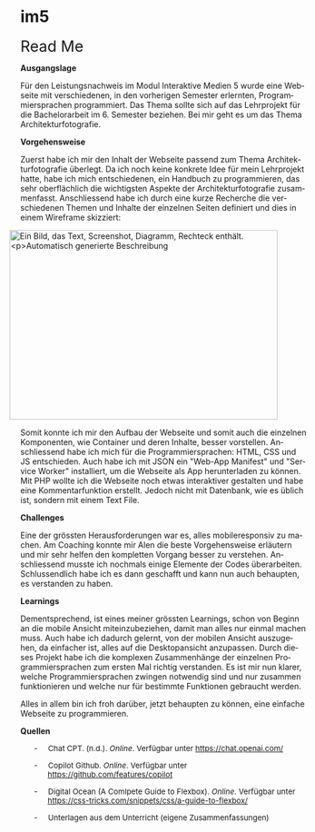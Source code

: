 # im5
<body lang="DE-CH" link="#0563C1" vlink="#954F72" style="tab-interval:35.4pt;
word-wrap:break-word">

<div class="WordSection1">

<p class="MsoNormal"><span style="font-size:20.0pt">Read Me<o:p></o:p></span></p>

<p class="MsoNormal"><b>Ausgangslage<o:p></o:p></b></p>

<p class="MsoNormal">Für den Leistungsnachweis im Modul Interaktive Medien 5
wurde eine Webseite mit verschiedenen, in den vorherigen Semester erlernten, Programmiersprachen
programmiert. Das Thema sollte sich auf das Lehrprojekt für die Bachelorarbeit
im 6. Semester beziehen. Bei mir geht es um das Thema Architekturfotografie.</p>


<p class="MsoNormal"><b>Vorgehensweise<o:p></o:p></b></p>

<p class="MsoNormal">Zuerst habe ich mir den Inhalt der Webseite passend zum
Thema Architekturfotografie überlegt. Da ich noch keine konkrete Idee für mein
Lehrprojekt hatte, habe ich mich entschiedenen, ein Handbuch zu programmieren,
das sehr oberflächlich die wichtigsten Aspekte der Architekturfotografie
zusammenfasst. Anschliessend habe ich durch eine kurze Recherche die
verschiedenen Themen und Inhalte der einzelnen Seiten definiert und dies in
einem Wireframe skizziert:</p>

<p class="MsoNormal" style="margin-top:0cm;margin-right:-14.5pt;margin-bottom:
0cm;margin-left:-14.2pt;margin-bottom:.0001pt"><span style="mso-no-proof:yes"><!--[if gte vml 1]><v:shapetype
 id="_x0000_t75" coordsize="21600,21600" o:spt="75" o:preferrelative="t"
 path="m@4@5l@4@11@9@11@9@5xe" filled="f" stroked="f">
 <v:stroke joinstyle="miter"/>
 <v:formulas>
  <v:f eqn="if lineDrawn pixelLineWidth 0"/>
  <v:f eqn="sum @0 1 0"/>
  <v:f eqn="sum 0 0 @1"/>
  <v:f eqn="prod @2 1 2"/>
  <v:f eqn="prod @3 21600 pixelWidth"/>
  <v:f eqn="prod @3 21600 pixelHeight"/>
  <v:f eqn="sum @0 0 1"/>
  <v:f eqn="prod @6 1 2"/>
  <v:f eqn="prod @7 21600 pixelWidth"/>
  <v:f eqn="sum @8 21600 0"/>
  <v:f eqn="prod @7 21600 pixelHeight"/>
  <v:f eqn="sum @10 21600 0"/>
 </v:formulas>
 <v:path o:extrusionok="f" gradientshapeok="t" o:connecttype="rect"/>
 <o:lock v:ext="edit" aspectratio="t"/>
</v:shapetype><v:shape id="Grafik_x0020_1" o:spid="_x0000_i1025" type="#_x0000_t75"
 alt="Ein Bild, das Text, Screenshot, Diagramm, Rechteck enthält.&#10;&#10;Automatisch generierte Beschreibung"
 style='width:472pt;height:334pt;visibility:visible;mso-wrap-style:square'>
 <v:imagedata src="Read%20Me.fld/image001.jpg" o:title="Ein Bild, das Text, Screenshot, Diagramm, Rechteck enthält"/>
</v:shape><![endif]--><!--[if !vml]--><img width="472" height="334" src="Read%20Me.fld/image001.jpg" alt="Ein Bild, das Text, Screenshot, Diagramm, Rechteck enthält.

Automatisch generierte Beschreibung" v:shapes="Grafik_x0020_1"><!--[endif]--></span></p>

<p class="MsoNormal">Somit konnte ich mir den Aufbau der Webseite und somit auch
die einzelnen Komponenten, wie Container und deren Inhalte, besser vorstellen. Anschliessend
habe ich mich für die Programmiersprachen: HTML, CSS und JS entschieden. Auch
habe ich mit JSON ein "Web-App Manifest" und "Service <span class="SpellE">Worker</span>" installiert, um die Webseite als App
herunterladen zu können. Mit PHP wollte ich die Webseite noch etwas
interaktiver gestalten und habe eine Kommentarfunktion erstellt. Jedoch nicht
mit Datenbank, wie es üblich ist, sondern mit einem Text File.</p>

<p class="MsoNormal"><b>Challenges<o:p></o:p></b></p>

<p class="MsoNormal">Eine der grössten Herausforderungen war es, alles mobileresponsiv
zu machen. Am Coaching konnte mir Alen die beste Vorgehensweise erläutern und
mir sehr helfen den kompletten Vorgang besser zu verstehen. Anschliessend
musste ich nochmals einige Elemente der Codes überarbeiten. Schlussendlich habe
ich es dann geschafft und kann nun auch behaupten, es verstanden zu haben.</p>


<p class="MsoNormal"><span class="SpellE"><b>Learnings</b></span><b><o:p></o:p></b></p>

<p class="MsoNormal">Dementsprechend, ist eines meiner grössten <span class="SpellE">Learnings</span>, schon von Beginn an die mobile Ansicht
miteinzubeziehen, damit man alles nur einmal machen muss. Auch habe ich dadurch
gelernt, von der mobilen Ansicht auszugehen, da einfacher ist, alles auf die
Desktopansicht anzupassen. Durch dieses Projekt habe ich die komplexen
Zusammenhänge der einzelnen Programmiersprachen zum ersten Mal richtig
verstanden. Es ist mir nun klarer, welche Programmiersprachen zwingen notwendig
sind und nur zusammen funktionieren und welche nur für bestimmte Funktionen
gebraucht werden.</p>


<p class="MsoNormal">Alles in allem bin ich froh darüber, jetzt behaupten zu
können, eine einfache Webseite zu programmieren.</p>

<p class="MsoNormal"><b>Quellen<o:p></o:p></b></p>

<p class="Default" style="margin-left:36.0pt;text-indent:-18.0pt;mso-list:l1 level1 lfo2"><!--[if !supportLists]--><span lang="DE" style="font-size:10.0pt;mso-fareast-font-family:Roboto"><span style="mso-list:Ignore">-<span style="font:7.0pt &quot;Times New Roman&quot;">&nbsp;&nbsp;&nbsp;&nbsp;&nbsp;&nbsp;&nbsp;
</span></span></span><!--[endif]--><span lang="DE" style="font-size:10.0pt">Chat CPT.
(<span class="SpellE">n.d</span>.). <i>Online</i>. Verfügbar unter </span><span lang="DE"><a href="https://chat.openai.com/"><span style="font-size:10.0pt">https://chat.openai.com/</span></a></span><span lang="DE" style="font-size:10.0pt"> <o:p></o:p></span></p>

<p class="Default" style="margin-left:36.0pt;text-indent:-18.0pt;mso-list:l1 level1 lfo2"><!--[if !supportLists]--><span style="font-size:10.0pt;mso-fareast-font-family:Roboto;mso-ansi-language:DE-CH"><span style="mso-list:Ignore">-<span style="font:7.0pt &quot;Times New Roman&quot;">&nbsp;&nbsp;&nbsp;&nbsp;&nbsp;&nbsp;&nbsp;
</span></span></span><!--[endif]--><span style="font-size:10.0pt;mso-ansi-language:
DE-CH">Copilot <span class="SpellE">Github</span>. <i>Online</i>. Verfügbar unter
</span><span lang="DE"><a href="https://github.com/features/copilot"><span lang="DE" style="font-size:10.0pt;mso-ansi-language:DE-CH"><span lang="DE">https://github.com/features/copilot</span></span></a></span><span style="font-size:10.0pt;mso-ansi-language:DE-CH"> <o:p></o:p></span></p>

<p class="Default" style="margin-left:36.0pt;text-indent:-18.0pt;mso-list:l1 level1 lfo2"><!--[if !supportLists]--><span style="font-size:10.0pt;mso-fareast-font-family:Roboto;mso-ansi-language:DE-CH"><span style="mso-list:Ignore">-<span style="font:7.0pt &quot;Times New Roman&quot;">&nbsp;&nbsp;&nbsp;&nbsp;&nbsp;&nbsp;&nbsp;
</span></span></span><!--[endif]--><span lang="EN-US" style="font-size:10.0pt;
mso-ansi-language:EN-US">Digital Ocean (A <span class="SpellE">Comlpete</span>
Guide to Flexbox). </span><i><span style="font-size:10.0pt;mso-ansi-language:
DE-CH">Online</span></i><span style="font-size:10.0pt;mso-ansi-language:DE-CH">.
Verfügbar unter </span><span lang="DE"><a href="https://css-tricks.com/snippets/css/a-guide-to-flexbox/"><span lang="DE" style="font-size:10.0pt;mso-ansi-language:DE-CH"><span lang="DE">https://css-tricks.com/snippets/css/a-guide-to-flexbox/</span></span></a></span><span style="font-size:10.0pt;mso-ansi-language:DE-CH"> <o:p></o:p></span></p>

<p class="Default" style="margin-left:36.0pt;text-indent:-18.0pt;mso-list:l1 level1 lfo2"><!--[if !supportLists]--><span lang="DE" style="font-size:10.0pt;mso-fareast-font-family:Roboto"><span style="mso-list:Ignore">-<span style="font:7.0pt &quot;Times New Roman&quot;">&nbsp;&nbsp;&nbsp;&nbsp;&nbsp;&nbsp;&nbsp;
</span></span></span><!--[endif]--><span lang="DE" style="font-size:10.0pt">Unterlagen
aus dem Unterricht (eigene Zusammenfassungen)<o:p></o:p></span></p>

<p class="Default"><span lang="DE" style="font-size:10.0pt"><o:p>&nbsp;</o:p></span></p>

<p class="MsoNormal"><b><o:p>&nbsp;</o:p></b></p>

<p class="MsoNormal"><o:p>&nbsp;</o:p></p>

<p class="MsoNormal"><b><o:p>&nbsp;</o:p></b></p>

<p class="MsoNormal"><span style="font-size:20.0pt"><o:p>&nbsp;</o:p></span></p>

</div>




</body>
